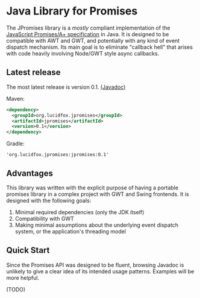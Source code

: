 # Java Library for Promises

The JPromises library is a *mostly* compliant implementation of the
[JavaScript Promises/A+ specification](http://promisesaplus.com/) in Java.
It is designed to be compatible with AWT and GWT, and potentially with any kind of event dispatch mechanism.
Its main goal is to eliminate "callback hell" that arises with code heavily involving Node/GWT style async callbacks.

## Latest release

The most latest release is version 0.1. [(Javadoc)](http://jpromises.lucidfox.org/javadoc/)

Maven:

```xml
<dependency>
  <groupId>org.lucidfox.jpromises</groupId>
  <artifactId>jpromises</artifactId>
  <version>0.1</version>
</dependency>
```

Gradle:

```
'org.lucidfox.jpromises:jpromises:0.1'
```

## Advantages

This library was written with the explicit purpose of having a portable promises library in a complex project with GWT
and Swing frontends. It is designed with the following goals:

1. Minimal required dependencies (only the JDK itself)
2. Compatibility with GWT
3. Making minimal assumptions about the underlying event dispatch system, or the application's threading model

## Quick Start

Since the Promises API was designed to be fluent, browsing Javadoc is unlikely to give a clear idea of its
intended usage patterns. Examples will be more helpful.

(TODO)